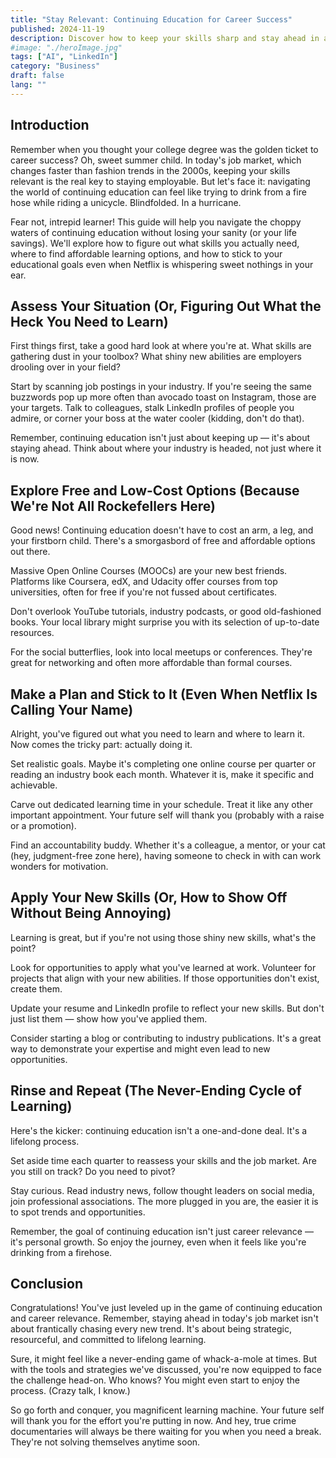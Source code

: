 ```yaml
---
title: "Stay Relevant: Continuing Education for Career Success"
published: 2024-11-19
description: Discover how to keep your skills sharp and stay ahead in a changing job market with our guide to continuing education for career relevance.
#image: "./heroImage.jpg"
tags: ["AI", "LinkedIn"]
category: "Business"
draft: false
lang: ""
---
```



## Introduction

Remember when you thought your college degree was the golden ticket to career success? Oh, sweet summer child. In today's job market, which changes faster than fashion trends in the 2000s, keeping your skills relevant is the real key to staying employable. But let's face it: navigating the world of continuing education can feel like trying to drink from a fire hose while riding a unicycle. Blindfolded. In a hurricane.


Fear not, intrepid learner! This guide will help you navigate the choppy waters of continuing education without losing your sanity (or your life savings). We'll explore how to figure out what skills you actually need, where to find affordable learning options, and how to stick to your educational goals even when Netflix is whispering sweet nothings in your ear.

## Assess Your Situation (Or, Figuring Out What the Heck You Need to Learn)

First things first, take a good hard look at where you're at. What skills are gathering dust in your toolbox? What shiny new abilities are employers drooling over in your field?

Start by scanning job postings in your industry. If you're seeing the same buzzwords pop up more often than avocado toast on Instagram, those are your targets. Talk to colleagues, stalk LinkedIn profiles of people you admire, or corner your boss at the water cooler (kidding, don't do that).

Remember, continuing education isn't just about keeping up — it's about staying ahead. Think about where your industry is headed, not just where it is now.

## Explore Free and Low-Cost Options (Because We're Not All Rockefellers Here)

Good news! Continuing education doesn't have to cost an arm, a leg, and your firstborn child. There's a smorgasbord of free and affordable options out there.

Massive Open Online Courses (MOOCs) are your new best friends. Platforms like Coursera, edX, and Udacity offer courses from top universities, often for free if you're not fussed about certificates.

Don't overlook YouTube tutorials, industry podcasts, or good old-fashioned books. Your local library might surprise you with its selection of up-to-date resources.

For the social butterflies, look into local meetups or conferences. They're great for networking and often more affordable than formal courses.

## Make a Plan and Stick to It (Even When Netflix Is Calling Your Name)

Alright, you've figured out what you need to learn and where to learn it. Now comes the tricky part: actually doing it.

Set realistic goals. Maybe it's completing one online course per quarter or reading an industry book each month. Whatever it is, make it specific and achievable.

Carve out dedicated learning time in your schedule. Treat it like any other important appointment. Your future self will thank you (probably with a raise or a promotion).

Find an accountability buddy. Whether it's a colleague, a mentor, or your cat (hey, judgment-free zone here), having someone to check in with can work wonders for motivation.

## Apply Your New Skills (Or, How to Show Off Without Being Annoying)

Learning is great, but if you're not using those shiny new skills, what's the point?

Look for opportunities to apply what you've learned at work. Volunteer for projects that align with your new abilities. If those opportunities don't exist, create them.

Update your resume and LinkedIn profile to reflect your new skills. But don't just list them — show how you've applied them.

Consider starting a blog or contributing to industry publications. It's a great way to demonstrate your expertise and might even lead to new opportunities.

## Rinse and Repeat (The Never-Ending Cycle of Learning)

Here's the kicker: continuing education isn't a one-and-done deal. It's a lifelong process.

Set aside time each quarter to reassess your skills and the job market. Are you still on track? Do you need to pivot?

Stay curious. Read industry news, follow thought leaders on social media, join professional associations. The more plugged in you are, the easier it is to spot trends and opportunities.

Remember, the goal of continuing education isn't just career relevance — it's personal growth. So enjoy the journey, even when it feels like you're drinking from a firehose.

## Conclusion

Congratulations! You've just leveled up in the game of continuing education and career relevance. Remember, staying ahead in today's job market isn't about frantically chasing every new trend. It's about being strategic, resourceful, and committed to lifelong learning.

Sure, it might feel like a never-ending game of whack-a-mole at times. But with the tools and strategies we've discussed, you're now equipped to face the challenge head-on. Who knows? You might even start to enjoy the process. (Crazy talk, I know.)

So go forth and conquer, you magnificent learning machine. Your future self will thank you for the effort you're putting in now. And hey, true crime documentaries will always be there waiting for you when you need a break. They're not solving themselves anytime soon.
